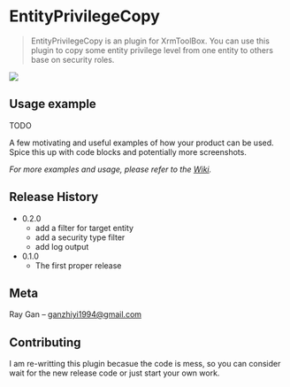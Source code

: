 # EntityPrivilegeCopy
> EntityPrivilegeCopy is an plugin for XrmToolBox. You can use this plugin to copy some entity privilege level from one entity to others base on security roles.
<!-- [![NPM Version][npm-image]][npm-url]
[![Build Status][travis-image]][travis-url]
[![Downloads Stats][npm-downloads]][npm-url] -->

![](header.png)

## Usage example
TODO

A few motivating and useful examples of how your product can be used. Spice this up with code blocks and potentially more screenshots.

_For more examples and usage, please refer to the [Wiki][wiki]._


## Release History
* 0.2.0
    * add a filter for target entity
    * add a security type filter
    * add log output
* 0.1.0
    * The first proper release

## Meta

Ray Gan – ganzhiyi1994@gmail.com

## Contributing
I am re-writting this plugin becasue the code is mess, so you can consider wait for the new release code or just start your own work.


<!-- Markdown link & img dfn's -->
[npm-image]: https://img.shields.io/npm/v/datadog-metrics.svg?style=flat-square
[npm-url]: https://npmjs.org/package/datadog-metrics
[npm-downloads]: https://img.shields.io/npm/dm/datadog-metrics.svg?style=flat-square
[travis-image]: https://img.shields.io/travis/dbader/node-datadog-metrics/master.svg?style=flat-square
[travis-url]: https://travis-ci.org/dbader/node-datadog-metrics
[wiki]: https://github.com/yourname/yourproject/wiki
